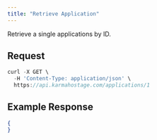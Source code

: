 ```yaml
---
title: "Retrieve Application"
---
```


Retrieve a single applications by ID.

## Request

```javascript
curl -X GET \
  -H 'Content-Type: application/json' \
  https://api.karmahostage.com/applications/1
```

## Example Response

```json
{
}
```

